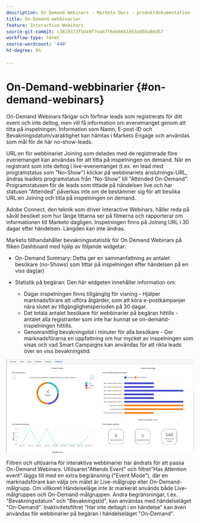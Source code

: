 ```yaml
---
description: On Demand Webinars - Marketo Docs - produktdokumentation
title: On-Demand-webbinarier
feature: Interactive Webinars
source-git-commit: c3819373fbd49f7ea67f6eb6661d63ad5ba86d57
workflow-type: tm+mt
source-wordcount: '440'
ht-degree: 0%

---
```


# On-Demand-webbinarier {#on-demand-webinars}

On-Demand Webinars fångar och förfinar leads som registrerats för ditt event och inte deltog, men vill få information om evenemanget genom att titta på inspelningen. Information som Namn, E-post-ID och Bevakningsdatum/varaktighet kan hämtas i Marketo Engage och användas som mål för de här no-show-leads.

URL:en för webbinariet Joining som delades med de registrerade före evenemanget kan användas för att titta på inspelningen on demand. När en registrant som inte deltog i live-evenemanget (t.ex. en lead med programstatus som &quot;No-Show&quot;) klickar på webbinariets anslutnings-URL, ändras leadets programstatus från &quot;No-Show&quot; till &quot;Attended On-Demand&quot;. Programstatusen för de leads som tittade på händelsen live och har statusen &quot;Attended&quot; påverkas inte om de bestämmer sig för att besöka URL:en Joining och titta på inspelningen on demand.

Adobe Connect, den teknik som driver Interactive Webinars, håller reda på såväl besöket som hur länge tittarna ser på filmerna och rapporterar om informationen till Marketo dagligen. Inspelningen finns på Joining URL i 30 dagar efter händelsen. Längden kan inte ändras.

Marketo tillhandahåller bevakningsstatistik för On Demand Webinars på fliken Dashboard med hjälp av följande widgetar:

* On-Demand Summary: Detta ger en sammanfattning av antalet besökare (no-Shows) som tittar på inspelningen efter händelsen på en viss dag(ar)

* Statistik på begäran: Den här widgeten innehåller information om:
   * Dagar inspelningen finns tillgänglig för visning - Hjälper marknadsförare att utföra åtgärder, som att köra e-postkampanjer nära slutet av tillgänglighetsperioden på 30 dagar.
   * Det totala antalet besökare för webbinarier på begäran hittills - antalet alla registranter som inte har kunnat se on-demand-inspelningen hittills.
   * Genomsnittlig bevakningstid i minuter för alla besökare - Ger marknadsförarna en uppfattning om hur mycket av inspelningen som visas och vad Smart Campaigns kan användas för att rikta leads över en viss bevakningstid.

![](assets/on-demand-webinars-1.png)

Filtren och utlösarna för interaktiva webbinarier har ändrats för att passa On-Demand Webinars. Utlösaren&quot;Attends Event&quot; och filtret&quot;Has Attention event&quot; läggs till med en extra begränsning (&quot;Event Mode&quot;), där en marknadsförare kan välja om målet är Live-målgrupp eller On-Demand-målgrupp. Om villkoret Händelseläge inte är markerat används både Live-målgruppen och On-Demand-målgruppen. Andra begränsningar, t.ex. &quot;Bevakningsdatum&quot; och &quot;Bevakningstid&quot;, kan användas med händelseläget &quot;On-Demand&quot;. Inaktivitetsfiltret &quot;Har inte deltagit i en händelse&quot; kan även användas för webbinarier på begäran i händelseläget &quot;On-Demand&quot;.
